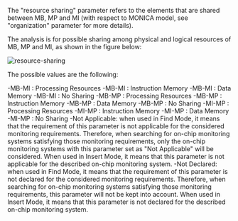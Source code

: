 The "resource sharing" parameter refers to the elements that are shared between MB, MP and MI (with respect to MONICA model, see "organization" parameter for more details). 

The analysis is for possible sharing among physical and logical resources of MB, MP and MI, as shown in the figure below:

![resource-sharing](https://i.imgur.com/0JKfVvN.png)


The possible values are the following:

-MB-MI : Processing Resources
-MB-MI : Instruction Memory
-MB-MI : Data Memory
-MB-MI : No Sharing
-MB-MP : Processing Resources
-MB-MP : Instruction Memory
-MB-MP : Data Memory
-MB-MP : No Sharing
-MI-MP : Processing Resources
-MI-MP : Instruction Memory
-MI-MP : Data Memory
-MI-MP : No Sharing
-Not Applicable: when used in Find Mode, it means that the requirement of this parameter is not applicable for the considered monitoring requirements. Therefore, when searching for on-chip monitoring systems satisfying those monitoring requirements, only the on-chip monitoring systems with this parameter set as "Not Applicable" will be considered. When used in Insert Mode, it means that this parameter is not applicable for the described on-chip monitoring system.
-Not Declared: when used in Find Mode, it means that the requirement of this parameter is not declared for the considered monitoring requirements. Therefore, when searching for on-chip monitoring systems satisfying those monitoring requirements, this parameter will not be kept into account. When used in Insert Mode, it means that this parameter is not declared for the described on-chip monitoring system.

